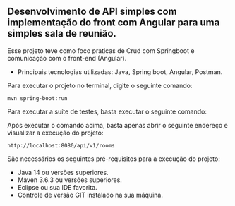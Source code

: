 <h2>Desenvolvimento de API simples com implementação do front com Angular para uma simples sala de reunião.</h2>

Esse projeto teve como foco praticas de Crud com Springboot e comunicação com o front-end (Angular).

* Principais tecnologias utilizadas: Java, Spring boot, Angular, Postman.

Para executar o projeto no terminal, digite o seguinte comando:

```shell script
mvn spring-boot:run 
```

Para executar a suíte de testes, basta executar o seguinte comando:


Após executar o comando acima, basta apenas abrir o seguinte endereço e visualizar a execução do projeto:

```
http://localhost:8080/api/v1/rooms
```

São necessários os seguintes pré-requisitos para a execução do projeto:

* Java 14 ou versões superiores.
* Maven 3.6.3 ou versões superiores.
* Eclipse ou sua IDE favorita.
* Controle de versão GIT instalado na sua máquina.




